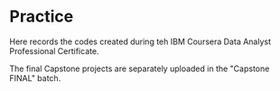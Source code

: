 # Practice

Here records the codes created during teh IBM Coursera Data Analyst Professional Certificate.

The final Capstone projects are separately uploaded in the "Capstone FINAL" batch.

